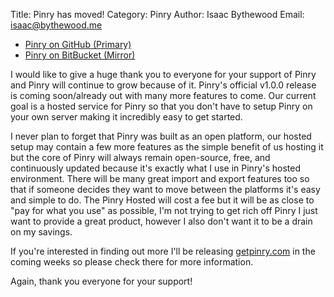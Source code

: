 Title: Pinry has moved!
Category: Pinry
Author: Isaac Bythewood
Email: isaac@bythewood.me

 * [Pinry on GitHub (Primary)](https://github.com/pinry/pinry)
 * [Pinry on BitBucket (Mirror)](https://bitbucket.org/pinry/pinry)

I would like to give a huge thank you to everyone for your support of Pinry and
Pinry will continue to grow because of it. Pinry's official v1.0.0 release is
coming soon/already out with many more features to come. Our current goal is a
hosted service for Pinry so that you don't have to setup Pinry on your own
server making it incredibly easy to get started.

I never plan to forget that Pinry was built as an open platform, our hosted
setup may contain a few more features as the simple benefit of us hosting it but
the core of Pinry will always remain open-source, free, and continuously updated
because it's exactly what I use in Pinry's hosted environment. There will be
many great import and export features too so that if someone decides they want
to move between the platforms it's easy and simple to do. The Pinry Hosted will
cost a fee but it will be as close to "pay for what you use" as possible, I'm
not trying to get rich off Pinry I just want to provide a great product, however
I also don't want it to be a drain on my savings.

If you're interested in finding out more I'll be releasing
[getpinry.com](http://getpinry.com/) in the coming weeks so please check there
for more information.

Again, thank you everyone for your support!
